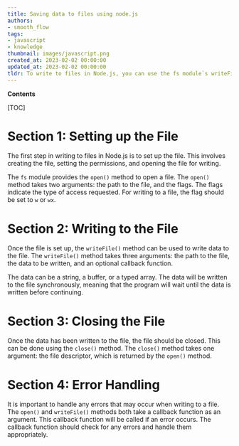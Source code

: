 ```yaml
---
title: Saving data to files using node.js
authors:
- smooth_flow
tags:
- javascript
- knowledge
thumbnail: images/javascript.png
created_at: 2023-02-02 00:00:00
updated_at: 2023-02-02 00:00:00
tldr: To write to files in Node.js, you can use the fs module`s writeFile() or writeFileSync() functions.
---
```


**Contents**

[TOC]

# Section 1: Setting up the File

The first step in writing to files in Node.js is to set up the file. This involves creating the file, setting the permissions, and opening the file for writing.

The `fs` module provides the `open()` method to open a file. The `open()` method takes two arguments: the path to the file, and the flags. The flags indicate the type of access requested. For writing to a file, the flag should be set to `w` or `wx`.

# Section 2: Writing to the File

Once the file is set up, the `writeFile()` method can be used to write data to the file. The `writeFile()` method takes three arguments: the path to the file, the data to be written, and an optional callback function.

The data can be a string, a buffer, or a typed array. The data will be written to the file synchronously, meaning that the program will wait until the data is written before continuing.

# Section 3: Closing the File

Once the data has been written to the file, the file should be closed. This can be done using the `close()` method. The `close()` method takes one argument: the file descriptor, which is returned by the `open()` method.

# Section 4: Error Handling

It is important to handle any errors that may occur when writing to a file. The `open()` and `writeFile()` methods both take a callback function as an argument. This callback function will be called if an error occurs. The callback function should check for any errors and handle them appropriately.
